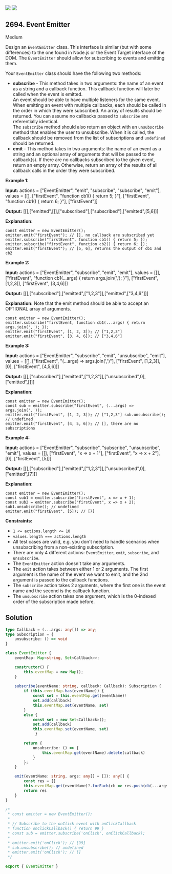 [![](https://img.shields.io/github/stars/javadev/LeetCode-in-Java?label=Stars&style=flat-square)](https://github.com/javadev/LeetCode-in-Java)
[![](https://img.shields.io/github/forks/javadev/LeetCode-in-Java?label=Fork%20me%20on%20GitHub%20&style=flat-square)](https://github.com/javadev/LeetCode-in-Java/fork)

## 2694\. Event Emitter

Medium

Design an `EventEmitter` class. This interface is similar (but with some differences) to the one found in Node.js or the Event Target interface of the DOM. The `EventEmitter` should allow for subscribing to events and emitting them.

Your `EventEmitter` class should have the following two methods:

*   **subscribe** - This method takes in two arguments: the name of an event as a string and a callback function. This callback function will later be called when the event is emitted.   
    An event should be able to have multiple listeners for the same event. When emitting an event with multiple callbacks, each should be called in the order in which they were subscribed. An array of results should be returned. You can assume no callbacks passed to `subscribe` are referentially identical.   
    The `subscribe` method should also return an object with an `unsubscribe` method that enables the user to unsubscribe. When it is called, the callback should be removed from the list of subscriptions and `undefined` should be returned.
*   **emit** - This method takes in two arguments: the name of an event as a string and an optional array of arguments that will be passed to the callback(s). If there are no callbacks subscribed to the given event, return an empty array. Otherwise, return an array of the results of all callback calls in the order they were subscribed.

**Example 1:**

**Input:** actions = ["EventEmitter", "emit", "subscribe", "subscribe", "emit"], values = \[\[], ["firstEvent", "function cb1() { return 5; }"], ["firstEvent", "function cb1() { return 6; }"], ["firstEvent"]]

**Output:** [[],["emitted",[]],["subscribed"],["subscribed"],["emitted",[5,6]]]

**Explanation:** 
        
    const emitter = new EventEmitter(); 
    emitter.emit("firstEvent"); // [], no callback are subscribed yet 
    emitter.subscribe("firstEvent", function cb1() { return 5; }); 
    emitter.subscribe("firstEvent", function cb2() { return 6; }); 
    emitter.emit("firstEvent"); // [5, 6], returns the output of cb1 and cb2

**Example 2:**

**Input:** actions = ["EventEmitter", "subscribe", "emit", "emit"], values = \[\[], ["firstEvent", "function cb1(...args) { return args.join(','); }"], ["firstEvent", [1,2,3]], ["firstEvent", [3,4,6]]]

**Output:** [[],["subscribed"],["emitted",["1,2,3"]],["emitted",["3,4,6"]]]

**Explanation:** Note that the emit method should be able to accept an OPTIONAL array of arguments. 

    const emitter = new EventEmitter(); 
    emitter.subscribe("firstEvent, function cb1(...args) { return args.join(','); }); 
    emitter.emit("firstEvent", [1, 2, 3]); // ["1,2,3"] 
    emitter.emit("firstEvent", [3, 4, 6]); // ["3,4,6"]

**Example 3:**

**Input:** actions = ["EventEmitter", "subscribe", "emit", "unsubscribe", "emit"], values = \[\[], ["firstEvent", "(...args) => args.join(',')"], ["firstEvent", [1,2,3]], [0], ["firstEvent", [4,5,6]]]

**Output:** [[],["subscribed"],["emitted",["1,2,3"]],["unsubscribed",0],["emitted",[]]]

**Explanation:** 
    
    const emitter = new EventEmitter(); 
    const sub = emitter.subscribe("firstEvent", (...args) => args.join(',')); 
    emitter.emit("firstEvent", [1, 2, 3]); // ["1,2,3"] sub.unsubscribe(); // undefined 
    emitter.emit("firstEvent", [4, 5, 6]); // [], there are no subscriptions

**Example 4:**

**Input:** actions = ["EventEmitter", "subscribe", "subscribe", "unsubscribe", "emit"], values = \[\[], ["firstEvent", "x => x + 1"], ["firstEvent", "x => x + 2"], [0], ["firstEvent", [5]]]

**Output:** [[],["subscribed"],["emitted",["1,2,3"]],["unsubscribed",0],["emitted",[7]]]

**Explanation:** 

    const emitter = new EventEmitter(); 
    const sub1 = emitter.subscribe("firstEvent", x => x + 1); 
    const sub2 = emitter.subscribe("firstEvent", x => x + 2); 
    sub1.unsubscribe(); // undefined 
    emitter.emit("firstEvent", [5]); // [7]

**Constraints:**

*   `1 <= actions.length <= 10`
*   `values.length === actions.length`
*   All test cases are valid, e.g. you don't need to handle scenarios when unsubscribing from a non-existing subscription.
*   There are only 4 different actions: `EventEmitter`, `emit`, `subscribe`, and `unsubscribe`.
*   The `EventEmitter` action doesn't take any arguments.
*   The `emit` action takes between either 1 or 2 arguments. The first argument is the name of the event we want to emit, and the 2nd argument is passed to the callback functions.
*   The `subscribe` action takes 2 arguments, where the first one is the event name and the second is the callback function.
*   The `unsubscribe` action takes one argument, which is the 0-indexed order of the subscription made before.

## Solution

```typescript
type Callback = (...args: any[]) => any;
type Subscription = {
    unsubscribe: () => void
}

class EventEmitter {
    eventMap: Map<string, Set<Callback>>;

    constructor() {
        this.eventMap = new Map();
    }
        
    subscribe(eventName: string, callback: Callback): Subscription {
        if (this.eventMap.has(eventName)) {
            const set = this.eventMap.get(eventName)!
            set.add(callback)
            this.eventMap.set(eventName, set)
        }
        else { 
            const set = new Set<Callback>();
            set.add(callback)
            this.eventMap.set(eventName, set)
             }

        return {
            unsubscribe: () => {
                this.eventMap.get(eventName).delete(callback)
            }
        };
    }

    emit(eventName: string, args: any[] = []): any[] {
        const res = []
        this.eventMap.get(eventName)?.forEach(cb => res.push(cb(...args)))
        return res
    }
}

/*
 * const emitter = new EventEmitter();
 *
 * // Subscribe to the onClick event with onClickCallback
 * function onClickCallback() { return 99 }
 * const sub = emitter.subscribe('onClick', onClickCallback);
 *
 * emitter.emit('onClick'); // [99]
 * sub.unsubscribe(); // undefined
 * emitter.emit('onClick'); // []
 */

export { EventEmitter }
```